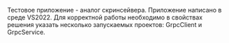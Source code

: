 ﻿Тестовое приложение - аналог скринсейвера.
Приложение написано в среде VS2022. Для корректной работы необходимо в свойствах решения указать несколько запускаемых проектов: GrpcClient и GrpcService.
